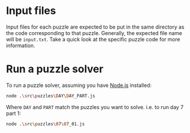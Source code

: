 # Input files
Input files for each puzzle are expected to be put in the same directory as the code corresponding to that puzzle. Generally, the expected file name will be `input.txt`.
Take a quick look at the specific puzzle code for more information.

# Run a puzzle solver
To run a puzzle solver, assuming you have [Node.js]() installed:
```sh
node .\src\puzzles\DAY\DAY_PART.js
```
Where `DAY` and `PART` match the puzzles you want to solve. i.e. to run day 7 part 1:
```sh
node .\src\puzzles\07\07_01.js
```

